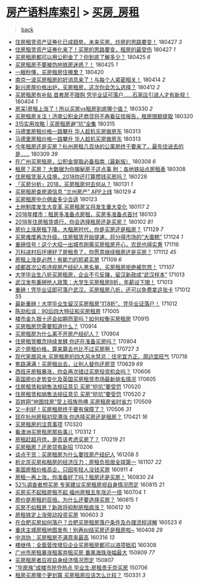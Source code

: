 [房产语料库索引](../../README.md)  > [买房_房租](买房_房租.md)
====
> [back](../README.md)

- [住房租赁资产证券化已成趋势，未来买房、炒房的思路要变！](http://jkwz.applinzi.com/ittc/7096667088292938759.html#%E4%BD%8F%E6%88%BF%E7%A7%9F%E8%B5%81%E8%B5%84%E4%BA%A7%E8%AF%81%E5%88%B8%E5%8C%96%E5%B7%B2%E6%88%90%E8%B6%8B%E5%8A%BF%EF%BC%8C%E6%9C%AA%E6%9D%A5%E4%B9%B0%E6%88%BF%E3%80%81%E7%82%92%E6%88%BF%E7%9A%84%E6%80%9D%E8%B7%AF%E8%A6%81%E5%8F%98%EF%BC%81) 180427 *3* 
- [住房租赁资产证券化来了！买房的思路要变，租房的最受伤](http://jkwz.applinzi.com/ittc/7096551204249404427.html#%E4%BD%8F%E6%88%BF%E7%A7%9F%E8%B5%81%E8%B5%84%E4%BA%A7%E8%AF%81%E5%88%B8%E5%8C%96%E6%9D%A5%E4%BA%86%EF%BC%81%E4%B9%B0%E6%88%BF%E7%9A%84%E6%80%9D%E8%B7%AF%E8%A6%81%E5%8F%98%EF%BC%8C%E7%A7%9F%E6%88%BF%E7%9A%84%E6%9C%80%E5%8F%97%E4%BC%A4) 180427 *1* 
- [买房租房都可以用公积金了？你到底了解多少？](http://jkwz.applinzi.com/ittc/7095982107866432528.html#%E4%B9%B0%E6%88%BF%E7%A7%9F%E6%88%BF%E9%83%BD%E5%8F%AF%E4%BB%A5%E7%94%A8%E5%85%AC%E7%A7%AF%E9%87%91%E4%BA%86%EF%BC%9F%E4%BD%A0%E5%88%B0%E5%BA%95%E4%BA%86%E8%A7%A3%E5%A4%9A%E5%B0%91%EF%BC%9F) 180425 *6* 
- [买房租房不要被伪地铁房迷惑？！](http://jkwz.applinzi.com/ittc/7095823132671869963.html#%E4%B9%B0%E6%88%BF%E7%A7%9F%E6%88%BF%E4%B8%8D%E8%A6%81%E8%A2%AB%E4%BC%AA%E5%9C%B0%E9%93%81%E6%88%BF%E8%BF%B7%E6%83%91%EF%BC%9F%EF%BC%81) 180425 *1* 
- [一眼秒懂，买房租房住哪里？](http://jkwz.applinzi.com/ittc/7094109045621523472.html#%E4%B8%80%E7%9C%BC%E7%A7%92%E6%87%82%EF%BC%8C%E4%B9%B0%E6%88%BF%E7%A7%9F%E6%88%BF%E4%BD%8F%E5%93%AA%E9%87%8C%EF%BC%9F) 180420  
- [南京一波买房租房的好消息来了！与每个人紧密相关！](http://jkwz.applinzi.com/ittc/7091930568956838928.html#%E5%8D%97%E4%BA%AC%E4%B8%80%E6%B3%A2%E4%B9%B0%E6%88%BF%E7%A7%9F%E6%88%BF%E7%9A%84%E5%A5%BD%E6%B6%88%E6%81%AF%E6%9D%A5%E4%BA%86%EF%BC%81%E4%B8%8E%E6%AF%8F%E4%B8%AA%E4%BA%BA%E7%B4%A7%E5%AF%86%E7%9B%B8%E5%85%B3%EF%BC%81) 180414 *2* 
- [新兴房屋价格出炉，买房租房，这次你会怎么选择？](http://jkwz.applinzi.com/ittc/7091135689032991760.html#%E6%96%B0%E5%85%B4%E6%88%BF%E5%B1%8B%E4%BB%B7%E6%A0%BC%E5%87%BA%E7%82%89%EF%BC%8C%E4%B9%B0%E6%88%BF%E7%A7%9F%E6%88%BF%EF%BC%8C%E8%BF%99%E6%AC%A1%E4%BD%A0%E4%BC%9A%E6%80%8E%E4%B9%88%E9%80%89%E6%8B%A9%EF%BC%9F) 180412 *2* 
- [买房租房有补贴 首套房不限购 凭毕业证可落户……石家庄引进人才有新规！](http://jkwz.applinzi.com/ittc/7088176757733852167.html#%E4%B9%B0%E6%88%BF%E7%A7%9F%E6%88%BF%E6%9C%89%E8%A1%A5%E8%B4%B4+%E9%A6%96%E5%A5%97%E6%88%BF%E4%B8%8D%E9%99%90%E8%B4%AD+%E5%87%AD%E6%AF%95%E4%B8%9A%E8%AF%81%E5%8F%AF%E8%90%BD%E6%88%B7%E2%80%A6%E2%80%A6%E7%9F%B3%E5%AE%B6%E5%BA%84%E5%BC%95%E8%BF%9B%E4%BA%BA%E6%89%8D%E6%9C%89%E6%96%B0%E8%A7%84%EF%BC%81) 180404 *1* 
- [房呆|房租上涨了！所以买房vs租房到底哪个值？](http://jkwz.applinzi.com/ittc/7086316412954215435.html#%E6%88%BF%E5%91%86%7C%E6%88%BF%E7%A7%9F%E4%B8%8A%E6%B6%A8%E4%BA%86%EF%BC%81%E6%89%80%E4%BB%A5%E4%B9%B0%E6%88%BFvs%E7%A7%9F%E6%88%BF%E5%88%B0%E5%BA%95%E5%93%AA%E4%B8%AA%E5%80%BC%EF%BC%9F) 180330 *2* 
- [买房租房关注！济南公积金还商贷将不再看征信报告，租房限额提取](http://jkwz.applinzi.com/ittc/7082535890629166090.html#%E4%B9%B0%E6%88%BF%E7%A7%9F%E6%88%BF%E5%85%B3%E6%B3%A8%EF%BC%81%E6%B5%8E%E5%8D%97%E5%85%AC%E7%A7%AF%E9%87%91%E8%BF%98%E5%95%86%E8%B4%B7%E5%B0%86%E4%B8%8D%E5%86%8D%E7%9C%8B%E5%BE%81%E4%BF%A1%E6%8A%A5%E5%91%8A%EF%BC%8C%E7%A7%9F%E6%88%BF%E9%99%90%E9%A2%9D%E6%8F%90%E5%8F%96) 180320  
- [315实用攻略 | 买房租房避“坑”全集](http://jkwz.applinzi.com/ittc/7080747513848267793.html#315%E5%AE%9E%E7%94%A8%E6%94%BB%E7%95%A5+%7C+%E4%B9%B0%E6%88%BF%E7%A7%9F%E6%88%BF%E9%81%BF%E2%80%9C%E5%9D%91%E2%80%9D%E5%85%A8%E9%9B%86) 180315  
- [马德里房租价格一路攀升 华人趁机买房做房东](http://jkwz.applinzi.com/ittc/7079895883544265738.html#%E9%A9%AC%E5%BE%B7%E9%87%8C%E6%88%BF%E7%A7%9F%E4%BB%B7%E6%A0%BC%E4%B8%80%E8%B7%AF%E6%94%80%E5%8D%87+%E5%8D%8E%E4%BA%BA%E8%B6%81%E6%9C%BA%E4%B9%B0%E6%88%BF%E5%81%9A%E6%88%BF%E4%B8%9C) 180313  
- [马德里房租价格一路攀升 华人趁机买房做房东](http://jkwz.applinzi.com/ittc/7079895478714237968.html#%E9%A9%AC%E5%BE%B7%E9%87%8C%E6%88%BF%E7%A7%9F%E4%BB%B7%E6%A0%BC%E4%B8%80%E8%B7%AF%E6%94%80%E5%8D%87+%E5%8D%8E%E4%BA%BA%E8%B6%81%E6%9C%BA%E4%B9%B0%E6%88%BF%E5%81%9A%E6%88%BF%E4%B8%9C) 180313  
- [今年租房还是买房？杭州房租几百块的公寓房终于要来了，最先住进去的是……](http://jkwz.applinzi.com/ittc/7078542049806910471.html#%E4%BB%8A%E5%B9%B4%E7%A7%9F%E6%88%BF%E8%BF%98%E6%98%AF%E4%B9%B0%E6%88%BF%EF%BC%9F%E6%9D%AD%E5%B7%9E%E6%88%BF%E7%A7%9F%E5%87%A0%E7%99%BE%E5%9D%97%E7%9A%84%E5%85%AC%E5%AF%93%E6%88%BF%E7%BB%88%E4%BA%8E%E8%A6%81%E6%9D%A5%E4%BA%86%EF%BC%8C%E6%9C%80%E5%85%88%E4%BD%8F%E8%BF%9B%E5%8E%BB%E7%9A%84%E6%98%AF%E2%80%A6%E2%80%A6) 180309 *39* 
- [在广州买房租房，公积金提取必备指南（最新版）](http://jkwz.applinzi.com/ittc/7078158538440705035.html#%E5%9C%A8%E5%B9%BF%E5%B7%9E%E4%B9%B0%E6%88%BF%E7%A7%9F%E6%88%BF%EF%BC%8C%E5%85%AC%E7%A7%AF%E9%87%91%E6%8F%90%E5%8F%96%E5%BF%85%E5%A4%87%E6%8C%87%E5%8D%97%EF%BC%88%E6%9C%80%E6%96%B0%E7%89%88%EF%BC%89) 180308 *6* 
- [租房？买房？  大数据为你揭秘房子这点事 附：各地铁站点房租表](http://jkwz.applinzi.com/ittc/7078041729507001351.html#%E7%A7%9F%E6%88%BF%EF%BC%9F%E4%B9%B0%E6%88%BF%EF%BC%9F++%E5%A4%A7%E6%95%B0%E6%8D%AE%E4%B8%BA%E4%BD%A0%E6%8F%AD%E7%A7%98%E6%88%BF%E5%AD%90%E8%BF%99%E7%82%B9%E4%BA%8B+%E9%99%84%EF%BC%9A%E5%90%84%E5%9C%B0%E9%93%81%E7%AB%99%E7%82%B9%E6%88%BF%E7%A7%9F%E8%A1%A8) 180308  
- [住房租赁渐入佳境，2018你还打算攒钱买房吗？](http://jkwz.applinzi.com/ittc/7072956257051083787.html#%E4%BD%8F%E6%88%BF%E7%A7%9F%E8%B5%81%E6%B8%90%E5%85%A5%E4%BD%B3%E5%A2%83%EF%BC%8C2018%E4%BD%A0%E8%BF%98%E6%89%93%E7%AE%97%E6%94%92%E9%92%B1%E4%B9%B0%E6%88%BF%E5%90%97%EF%BC%9F) 180228  
- [「买房分析」2018，买房租房何去何从？](http://jkwz.applinzi.com/ittc/7064769796627760134.html#%E3%80%8C%E4%B9%B0%E6%88%BF%E5%88%86%E6%9E%90%E3%80%8D2018%EF%BC%8C%E4%B9%B0%E6%88%BF%E7%A7%9F%E6%88%BF%E4%BD%95%E5%8E%BB%E4%BD%95%E4%BB%8E%EF%BC%9F) 180131 *1* 
- [买房租房查房源信息 “兰州房产” APP上线](http://jkwz.applinzi.com/ittc/7064057786055263243.html#%E4%B9%B0%E6%88%BF%E7%A7%9F%E6%88%BF%E6%9F%A5%E6%88%BF%E6%BA%90%E4%BF%A1%E6%81%AF+%E2%80%9C%E5%85%B0%E5%B7%9E%E6%88%BF%E4%BA%A7%E2%80%9D+APP%E4%B8%8A%E7%BA%BF) 180129 *4* 
- [买房租房中介佣金多少合适](http://jkwz.applinzi.com/ittc/7061714774855779344.html#%E4%B9%B0%E6%88%BF%E7%A7%9F%E6%88%BF%E4%B8%AD%E4%BB%8B%E4%BD%A3%E9%87%91%E5%A4%9A%E5%B0%91%E5%90%88%E9%80%82) 180123  
- [土地制度发生大变革 买房租房又将发生重大变化](http://jkwz.applinzi.com/ittc/7059510627662300177.html#%E5%9C%9F%E5%9C%B0%E5%88%B6%E5%BA%A6%E5%8F%91%E7%94%9F%E5%A4%A7%E5%8F%98%E9%9D%A9+%E4%B9%B0%E6%88%BF%E7%A7%9F%E6%88%BF%E5%8F%88%E5%B0%86%E5%8F%91%E7%94%9F%E9%87%8D%E5%A4%A7%E5%8F%98%E5%8C%96) 180117 *2* 
- [2018年楼市：租房多准备点房租，买房多准备点首付](http://jkwz.applinzi.com/ittc/7054300963236480016.html#2018%E5%B9%B4%E6%A5%BC%E5%B8%82%EF%BC%9A%E7%A7%9F%E6%88%BF%E5%A4%9A%E5%87%86%E5%A4%87%E7%82%B9%E6%88%BF%E7%A7%9F%EF%BC%8C%E4%B9%B0%E6%88%BF%E5%A4%9A%E5%87%86%E5%A4%87%E7%82%B9%E9%A6%96%E4%BB%98) 180103  
- [2018年住房租赁盛行，你会选择租房还是买房？](http://jkwz.applinzi.com/ittc/7053987753648194566.html#2018%E5%B9%B4%E4%BD%8F%E6%88%BF%E7%A7%9F%E8%B5%81%E7%9B%9B%E8%A1%8C%EF%BC%8C%E4%BD%A0%E4%BC%9A%E9%80%89%E6%8B%A9%E7%A7%9F%E6%88%BF%E8%BF%98%E6%98%AF%E4%B9%B0%E6%88%BF%EF%BC%9F) 180102 *81* 
- [房价上涨房租下降，大租房时代，你是买房还是租房？](http://jkwz.applinzi.com/ittc/7041414130924258320.html#%E6%88%BF%E4%BB%B7%E4%B8%8A%E6%B6%A8%E6%88%BF%E7%A7%9F%E4%B8%8B%E9%99%8D%EF%BC%8C%E5%A4%A7%E7%A7%9F%E6%88%BF%E6%97%B6%E4%BB%A3%EF%BC%8C%E4%BD%A0%E6%98%AF%E4%B9%B0%E6%88%BF%E8%BF%98%E6%98%AF%E7%A7%9F%E6%88%BF%EF%BC%9F) 171129 *7* 
- [买房难度再次升级，住房租赁开始提速，将分得市场的“大蛋糕”](http://jkwz.applinzi.com/ittc/7039499221458224145.html#%E4%B9%B0%E6%88%BF%E9%9A%BE%E5%BA%A6%E5%86%8D%E6%AC%A1%E5%8D%87%E7%BA%A7%EF%BC%8C%E4%BD%8F%E6%88%BF%E7%A7%9F%E8%B5%81%E5%BC%80%E5%A7%8B%E6%8F%90%E9%80%9F%EF%BC%8C%E5%B0%86%E5%88%86%E5%BE%97%E5%B8%82%E5%9C%BA%E7%9A%84%E2%80%9C%E5%A4%A7%E8%9B%8B%E7%B3%95%E2%80%9D) 171124 *1* 
- [重磅信号！这个大招一出城市刚需买房租房开心，农民也得实惠](http://jkwz.applinzi.com/ittc/7036549873787208720.html#%E9%87%8D%E7%A3%85%E4%BF%A1%E5%8F%B7%EF%BC%81%E8%BF%99%E4%B8%AA%E5%A4%A7%E6%8B%9B%E4%B8%80%E5%87%BA%E5%9F%8E%E5%B8%82%E5%88%9A%E9%9C%80%E4%B9%B0%E6%88%BF%E7%A7%9F%E6%88%BF%E5%BC%80%E5%BF%83%EF%BC%8C%E5%86%9C%E6%B0%91%E4%B9%9F%E5%BE%97%E5%AE%9E%E6%83%A0) 171116  
- [万科进村后环境好了房租贵了，你愿意继续租房还是买房？](http://jkwz.applinzi.com/ittc/7035099732261733392.html#%E4%B8%87%E7%A7%91%E8%BF%9B%E6%9D%91%E5%90%8E%E7%8E%AF%E5%A2%83%E5%A5%BD%E4%BA%86%E6%88%BF%E7%A7%9F%E8%B4%B5%E4%BA%86%EF%BC%8C%E4%BD%A0%E6%84%BF%E6%84%8F%E7%BB%A7%E7%BB%AD%E7%A7%9F%E6%88%BF%E8%BF%98%E6%98%AF%E4%B9%B0%E6%88%BF%EF%BC%9F) 171112 *45* 
- [房租上涨是必然！有能力的抓紧买房](http://jkwz.applinzi.com/ittc/7033858045392716817.html#%E6%88%BF%E7%A7%9F%E4%B8%8A%E6%B6%A8%E6%98%AF%E5%BF%85%E7%84%B6%EF%BC%81%E6%9C%89%E8%83%BD%E5%8A%9B%E7%9A%84%E6%8A%93%E7%B4%A7%E4%B9%B0%E6%88%BF) 171109 *6* 
- [成都首次公布违规房产经纪人黑名单，买房租房拒绝被忽悠！](http://jkwz.applinzi.com/ittc/7033265550858388497.html#%E6%88%90%E9%83%BD%E9%A6%96%E6%AC%A1%E5%85%AC%E5%B8%83%E8%BF%9D%E8%A7%84%E6%88%BF%E4%BA%A7%E7%BB%8F%E7%BA%AA%E4%BA%BA%E9%BB%91%E5%90%8D%E5%8D%95%EF%BC%8C%E4%B9%B0%E6%88%BF%E7%A7%9F%E6%88%BF%E6%8B%92%E7%BB%9D%E8%A2%AB%E5%BF%BD%E6%82%A0%EF%BC%81) 171107  
- [大学毕业生八折买房租房，企业不亏反赚，留汉新政成“武汉样本”](http://jkwz.applinzi.com/ittc/7024066097639326737.html#%E5%A4%A7%E5%AD%A6%E6%AF%95%E4%B8%9A%E7%94%9F%E5%85%AB%E6%8A%98%E4%B9%B0%E6%88%BF%E7%A7%9F%E6%88%BF%EF%BC%8C%E4%BC%81%E4%B8%9A%E4%B8%8D%E4%BA%8F%E5%8F%8D%E8%B5%9A%EF%BC%8C%E7%95%99%E6%B1%89%E6%96%B0%E6%94%BF%E6%88%90%E2%80%9C%E6%AD%A6%E6%B1%89%E6%A0%B7%E6%9C%AC%E2%80%9D) 171013  
- [武汉发布重磅抢人政策：大学生买房租房8折，年薪设下限！](http://jkwz.applinzi.com/ittc/7023800668593325072.html#%E6%AD%A6%E6%B1%89%E5%8F%91%E5%B8%83%E9%87%8D%E7%A3%85%E6%8A%A2%E4%BA%BA%E6%94%BF%E7%AD%96%EF%BC%9A%E5%A4%A7%E5%AD%A6%E7%94%9F%E4%B9%B0%E6%88%BF%E7%A7%9F%E6%88%BF8%E6%8A%98%EF%BC%8C%E5%B9%B4%E8%96%AA%E8%AE%BE%E4%B8%8B%E9%99%90%EF%BC%81) 171013  
- [重磅！凭毕业证即可落户武汉，买房租房八折，还可以免费拿这张卡](http://jkwz.applinzi.com/ittc/7023507975023625232.html#%E9%87%8D%E7%A3%85%EF%BC%81%E5%87%AD%E6%AF%95%E4%B8%9A%E8%AF%81%E5%8D%B3%E5%8F%AF%E8%90%BD%E6%88%B7%E6%AD%A6%E6%B1%89%EF%BC%8C%E4%B9%B0%E6%88%BF%E7%A7%9F%E6%88%BF%E5%85%AB%E6%8A%98%EF%BC%8C%E8%BF%98%E5%8F%AF%E4%BB%A5%E5%85%8D%E8%B4%B9%E6%8B%BF%E8%BF%99%E5%BC%A0%E5%8D%A1) 171012 *55* 
- [最新重磅！大学毕业生留汉买房租房“打8折”、凭毕业证落户！](http://jkwz.applinzi.com/ittc/7023479171899196432.html#%E6%9C%80%E6%96%B0%E9%87%8D%E7%A3%85%EF%BC%81%E5%A4%A7%E5%AD%A6%E6%AF%95%E4%B8%9A%E7%94%9F%E7%95%99%E6%B1%89%E4%B9%B0%E6%88%BF%E7%A7%9F%E6%88%BF%E2%80%9C%E6%89%938%E6%8A%98%E2%80%9D%E3%80%81%E5%87%AD%E6%AF%95%E4%B8%9A%E8%AF%81%E8%90%BD%E6%88%B7%EF%BC%81) 171012  
- [陈劲松谈：90后四大特征和买房租房](http://jkwz.applinzi.com/ittc/7021075941437211665.html#%E9%99%88%E5%8A%B2%E6%9D%BE%E8%B0%88%EF%BC%9A90%E5%90%8E%E5%9B%9B%E5%A4%A7%E7%89%B9%E5%BE%81%E5%92%8C%E4%B9%B0%E6%88%BF%E7%A7%9F%E6%88%BF) 171005  
- [楼市金九银十还会如期而至吗？如何权衡买房租房](http://jkwz.applinzi.com/ittc/7013559707309179664.html#%E6%A5%BC%E5%B8%82%E9%87%91%E4%B9%9D%E9%93%B6%E5%8D%81%E8%BF%98%E4%BC%9A%E5%A6%82%E6%9C%9F%E8%80%8C%E8%87%B3%E5%90%97%EF%BC%9F%E5%A6%82%E4%BD%95%E6%9D%83%E8%A1%A1%E4%B9%B0%E6%88%BF%E7%A7%9F%E6%88%BF) 170915  
- [买房租房您需要知道什么？](http://jkwz.applinzi.com/ittc/7013119588890575888.html#%E4%B9%B0%E6%88%BF%E7%A7%9F%E6%88%BF%E6%82%A8%E9%9C%80%E8%A6%81%E7%9F%A5%E9%81%93%E4%BB%80%E4%B9%88%EF%BC%9F) 170914  
- [买房租房为什么离不开房产经纪人？](http://jkwz.applinzi.com/ittc/7009416868539139089.html#%E4%B9%B0%E6%88%BF%E7%A7%9F%E6%88%BF%E4%B8%BA%E4%BB%80%E4%B9%88%E7%A6%BB%E4%B8%8D%E5%BC%80%E6%88%BF%E4%BA%A7%E7%BB%8F%E7%BA%AA%E4%BA%BA%EF%BC%9F) 170904  
- [住房租赁概念持续发酵 你还在准备买房吗？](http://jkwz.applinzi.com/ittc/6997885484205081617.html#%E4%BD%8F%E6%88%BF%E7%A7%9F%E8%B5%81%E6%A6%82%E5%BF%B5%E6%8C%81%E7%BB%AD%E5%8F%91%E9%85%B5+%E4%BD%A0%E8%BF%98%E5%9C%A8%E5%87%86%E5%A4%87%E4%B9%B0%E6%88%BF%E5%90%97%EF%BC%9F) 170804  
- [这个房租价格，算来算去也比不过买房啊！](http://jkwz.applinzi.com/ittc/6995040287477728273.html#%E8%BF%99%E4%B8%AA%E6%88%BF%E7%A7%9F%E4%BB%B7%E6%A0%BC%EF%BC%8C%E7%AE%97%E6%9D%A5%E7%AE%97%E5%8E%BB%E4%B9%9F%E6%AF%94%E4%B8%8D%E8%BF%87%E4%B9%B0%E6%88%BF%E5%95%8A%EF%BC%81) 170727 *3* 
- [现代家居风水 买房租房的四大风水禁忌：住宅宜方正、周边宜旺气](http://jkwz.applinzi.com/ittc/6991730422680388625.html#%E7%8E%B0%E4%BB%A3%E5%AE%B6%E5%B1%85%E9%A3%8E%E6%B0%B4+%E4%B9%B0%E6%88%BF%E7%A7%9F%E6%88%BF%E7%9A%84%E5%9B%9B%E5%A4%A7%E9%A3%8E%E6%B0%B4%E7%A6%81%E5%BF%8C%EF%BC%9A%E4%BD%8F%E5%AE%85%E5%AE%9C%E6%96%B9%E6%AD%A3%E3%80%81%E5%91%A8%E8%BE%B9%E5%AE%9C%E6%97%BA%E6%B0%94) 170718  
- [套路满满！买房租出去，让别人替你还房贷](http://jkwz.applinzi.com/ittc/6984547523887629317.html#%E5%A5%97%E8%B7%AF%E6%BB%A1%E6%BB%A1%EF%BC%81%E4%B9%B0%E6%88%BF%E7%A7%9F%E5%87%BA%E5%8E%BB%EF%BC%8C%E8%AE%A9%E5%88%AB%E4%BA%BA%E6%9B%BF%E4%BD%A0%E8%BF%98%E6%88%BF%E8%B4%B7) 170629 *69* 
- [西班牙房租暴涨，你会再次错过买房投资机会吗？](http://jkwz.applinzi.com/ittc/6976063111478903812.html#%E8%A5%BF%E7%8F%AD%E7%89%99%E6%88%BF%E7%A7%9F%E6%9A%B4%E6%B6%A8%EF%BC%8C%E4%BD%A0%E4%BC%9A%E5%86%8D%E6%AC%A1%E9%94%99%E8%BF%87%E4%B9%B0%E6%88%BF%E6%8A%95%E8%B5%84%E6%9C%BA%E4%BC%9A%E5%90%97%EF%BC%9F) 170606  
- [英国房价走势变化及英国买房租赁市场最新排名情况](http://jkwz.applinzi.com/ittc/6975635035959854084.html#%E8%8B%B1%E5%9B%BD%E6%88%BF%E4%BB%B7%E8%B5%B0%E5%8A%BF%E5%8F%98%E5%8C%96%E5%8F%8A%E8%8B%B1%E5%9B%BD%E4%B9%B0%E6%88%BF%E7%A7%9F%E8%B5%81%E5%B8%82%E5%9C%BA%E6%9C%80%E6%96%B0%E6%8E%92%E5%90%8D%E6%83%85%E5%86%B5) 170605  
- [住房租赁和销售法规征意见 买房“挖坑”要受罚](http://jkwz.applinzi.com/ittc/6969680168732853252.html#%E4%BD%8F%E6%88%BF%E7%A7%9F%E8%B5%81%E5%92%8C%E9%94%80%E5%94%AE%E6%B3%95%E8%A7%84%E5%BE%81%E6%84%8F%E8%A7%81+%E4%B9%B0%E6%88%BF%E2%80%9C%E6%8C%96%E5%9D%91%E2%80%9D%E8%A6%81%E5%8F%97%E7%BD%9A) 170520  
- [住房租赁和销售法规征意见 买房“挖坑”要受罚](http://jkwz.applinzi.com/ittc/6969689864952873988.html#%E4%BD%8F%E6%88%BF%E7%A7%9F%E8%B5%81%E5%92%8C%E9%94%80%E5%94%AE%E6%B3%95%E8%A7%84%E5%BE%81%E6%84%8F%E8%A7%81+%E4%B9%B0%E6%88%BF%E2%80%9C%E6%8C%96%E5%9D%91%E2%80%9D%E8%A6%81%E5%8F%97%E7%BD%9A) 170520 *2* 
- [百姓网“地图找房”受上班族热捧 买房租房省时省力](http://jkwz.applinzi.com/ittc/6965694572838552581.html#%E7%99%BE%E5%A7%93%E7%BD%91%E2%80%9C%E5%9C%B0%E5%9B%BE%E6%89%BE%E6%88%BF%E2%80%9D%E5%8F%97%E4%B8%8A%E7%8F%AD%E6%97%8F%E7%83%AD%E6%8D%A7+%E4%B9%B0%E6%88%BF%E7%A7%9F%E6%88%BF%E7%9C%81%E6%97%B6%E7%9C%81%E5%8A%9B) 170509  
- [又一利好！买房租房终于要有保障了？](http://jkwz.applinzi.com/ittc/6964659556939465733.html#%E5%8F%88%E4%B8%80%E5%88%A9%E5%A5%BD%EF%BC%81%E4%B9%B0%E6%88%BF%E7%A7%9F%E6%88%BF%E7%BB%88%E4%BA%8E%E8%A6%81%E6%9C%89%E4%BF%9D%E9%9A%9C%E4%BA%86%EF%BC%9F) 170506 *31* 
- [现在杭州房租初现滞涨 你选择买房还是租房？](http://jkwz.applinzi.com/ittc/6959035566619362308.html#%E7%8E%B0%E5%9C%A8%E6%9D%AD%E5%B7%9E%E6%88%BF%E7%A7%9F%E5%88%9D%E7%8E%B0%E6%BB%9E%E6%B6%A8+%E4%BD%A0%E9%80%89%E6%8B%A9%E4%B9%B0%E6%88%BF%E8%BF%98%E6%98%AF%E7%A7%9F%E6%88%BF%EF%BC%9F) 170421 *16* 
- [买房租房的注意事项](http://jkwz.applinzi.com/ittc/6947222105103008773.html#%E4%B9%B0%E6%88%BF%E7%A7%9F%E6%88%BF%E7%9A%84%E6%B3%A8%E6%84%8F%E4%BA%8B%E9%A1%B9) 170320  
- [看澳洲买房租房那些事儿](http://jkwz.applinzi.com/ittc/6944138548721746949.html#%E7%9C%8B%E6%BE%B3%E6%B4%B2%E4%B9%B0%E6%88%BF%E7%A7%9F%E6%88%BF%E9%82%A3%E4%BA%9B%E4%BA%8B%E5%84%BF) 170312 *1* 
- [房租赶超月供，是否该考虑买房了？](http://jkwz.applinzi.com/ittc/6936468545969079300.html#%E6%88%BF%E7%A7%9F%E8%B5%B6%E8%B6%85%E6%9C%88%E4%BE%9B%EF%BC%8C%E6%98%AF%E5%90%A6%E8%AF%A5%E8%80%83%E8%99%91%E4%B9%B0%E6%88%BF%E4%BA%86%EF%BC%9F) 170219 *21* 
- [买房租房？还房贷有新招](http://jkwz.applinzi.com/ittc/6931569340330804228.html#%E4%B9%B0%E6%88%BF%E7%A7%9F%E6%88%BF%EF%BC%9F%E8%BF%98%E6%88%BF%E8%B4%B7%E6%9C%89%E6%96%B0%E6%8B%9B) 170206  
- [谈点干货：买房租房为什么要找房产经纪人](http://jkwz.applinzi.com/ittc/6909048721366320132.html#%E8%B0%88%E7%82%B9%E5%B9%B2%E8%B4%A7%EF%BC%9A%E4%B9%B0%E6%88%BF%E7%A7%9F%E6%88%BF%E4%B8%BA%E4%BB%80%E4%B9%88%E8%A6%81%E6%89%BE%E6%88%BF%E4%BA%A7%E7%BB%8F%E7%BA%AA%E4%BA%BA) 161208 *5* 
- [析北京买房和租房的经济压力：房租负担居全球第一](http://jkwz.applinzi.com/ittc/6897684175066235908.html#%E6%9E%90%E5%8C%97%E4%BA%AC%E4%B9%B0%E6%88%BF%E5%92%8C%E7%A7%9F%E6%88%BF%E7%9A%84%E7%BB%8F%E6%B5%8E%E5%8E%8B%E5%8A%9B%EF%BC%9A%E6%88%BF%E7%A7%9F%E8%B4%9F%E6%8B%85%E5%B1%85%E5%85%A8%E7%90%83%E7%AC%AC%E4%B8%80) 161107 *22* 
- [美国房租价格高企，只因年轻人没钱买房](http://jkwz.applinzi.com/ittc/6876731243525309444.html#%E7%BE%8E%E5%9B%BD%E6%88%BF%E7%A7%9F%E4%BB%B7%E6%A0%BC%E9%AB%98%E4%BC%81%EF%BC%8C%E5%8F%AA%E5%9B%A0%E5%B9%B4%E8%BD%BB%E4%BA%BA%E6%B2%A1%E9%92%B1%E4%B9%B0%E6%88%BF) 160911 *4* 
- [房租一再上涨，你准备好了吗？租房还是买房！](http://jkwz.applinzi.com/ittc/6872086754676442116.html#%E6%88%BF%E7%A7%9F%E4%B8%80%E5%86%8D%E4%B8%8A%E6%B6%A8%EF%BC%8C%E4%BD%A0%E5%87%86%E5%A4%87%E5%A5%BD%E4%BA%86%E5%90%97%EF%BC%9F%E7%A7%9F%E6%88%BF%E8%BF%98%E6%98%AF%E4%B9%B0%E6%88%BF%EF%BC%81) 160830 *24* 
- [52%调查者想买房 专家建议买房租房视自身情况而定](http://jkwz.applinzi.com/ittc/6866732421646648324.html#52%25%E8%B0%83%E6%9F%A5%E8%80%85%E6%83%B3%E4%B9%B0%E6%88%BF+%E4%B8%93%E5%AE%B6%E5%BB%BA%E8%AE%AE%E4%B9%B0%E6%88%BF%E7%A7%9F%E6%88%BF%E8%A7%86%E8%87%AA%E8%BA%AB%E6%83%85%E5%86%B5%E8%80%8C%E5%AE%9A) 160815 *21* 
- [买房买不起租房租不起 福州房租五年涨近一倍](http://jkwz.applinzi.com/ittc/6851059256882889732.html#%E4%B9%B0%E6%88%BF%E4%B9%B0%E4%B8%8D%E8%B5%B7%E7%A7%9F%E6%88%BF%E7%A7%9F%E4%B8%8D%E8%B5%B7+%E7%A6%8F%E5%B7%9E%E6%88%BF%E7%A7%9F%E4%BA%94%E5%B9%B4%E6%B6%A8%E8%BF%91%E4%B8%80%E5%80%8D) 160704 *1* 
- [房价是房租的百倍，为什么还要选择买房？](http://jkwz.applinzi.com/ittc/6843961159862191108.html#%E6%88%BF%E4%BB%B7%E6%98%AF%E6%88%BF%E7%A7%9F%E7%9A%84%E7%99%BE%E5%80%8D%EF%BC%8C%E4%B8%BA%E4%BB%80%E4%B9%88%E8%BF%98%E8%A6%81%E9%80%89%E6%8B%A9%E4%B9%B0%E6%88%BF%EF%BC%9F) 160615 *1* 
- [买房不如租房？新政将抑制房租疯涨？](http://jkwz.applinzi.com/ittc/6842775113778594820.html#%E4%B9%B0%E6%88%BF%E4%B8%8D%E5%A6%82%E7%A7%9F%E6%88%BF%EF%BC%9F%E6%96%B0%E6%94%BF%E5%B0%86%E6%8A%91%E5%88%B6%E6%88%BF%E7%A7%9F%E7%96%AF%E6%B6%A8%EF%BC%9F) 160612 *10* 
- [房租铁定上涨带动投资买房](http://jkwz.applinzi.com/ittc/6839402881702429700.html#%E6%88%BF%E7%A7%9F%E9%93%81%E5%AE%9A%E4%B8%8A%E6%B6%A8%E5%B8%A6%E5%8A%A8%E6%8A%95%E8%B5%84%E4%B9%B0%E6%88%BF) 160603 *3* 
- [在合肥买房如何落户？合肥买房租房落户条件及办理流程详解](http://jkwz.applinzi.com/ittc/6835445448013513732.html#%E5%9C%A8%E5%90%88%E8%82%A5%E4%B9%B0%E6%88%BF%E5%A6%82%E4%BD%95%E8%90%BD%E6%88%B7%EF%BC%9F%E5%90%88%E8%82%A5%E4%B9%B0%E6%88%BF%E7%A7%9F%E6%88%BF%E8%90%BD%E6%88%B7%E6%9D%A1%E4%BB%B6%E5%8F%8A%E5%8A%9E%E7%90%86%E6%B5%81%E7%A8%8B%E8%AF%A6%E8%A7%A3) 160523 *6* 
- [重庆主城房租地图发布！别再纠结买房还是租房啦~](http://jkwz.applinzi.com/ittc/6818807345635132420.html#%E9%87%8D%E5%BA%86%E4%B8%BB%E5%9F%8E%E6%88%BF%E7%A7%9F%E5%9C%B0%E5%9B%BE%E5%8F%91%E5%B8%83%EF%BC%81%E5%88%AB%E5%86%8D%E7%BA%A0%E7%BB%93%E4%B9%B0%E6%88%BF%E8%BF%98%E6%98%AF%E7%A7%9F%E6%88%BF%E5%95%A6%7E) 160408 *29* 
- [中消协：买房租房不满意率最高](http://jkwz.applinzi.com/ittc/6809999527629030405.html#%E4%B8%AD%E6%B6%88%E5%8D%8F%EF%BC%9A%E4%B9%B0%E6%88%BF%E7%A7%9F%E6%88%BF%E4%B8%8D%E6%BB%A1%E6%84%8F%E7%8E%87%E6%9C%80%E9%AB%98) 160316 *13* 
- [楼继伟：全面营改增后企业买房租房都可以进项抵扣](http://jkwz.applinzi.com/ittc/6807157799494616068.html#%E6%A5%BC%E7%BB%A7%E4%BC%9F%EF%BC%9A%E5%85%A8%E9%9D%A2%E8%90%A5%E6%94%B9%E5%A2%9E%E5%90%8E%E4%BC%81%E4%B8%9A%E4%B9%B0%E6%88%BF%E7%A7%9F%E6%88%BF%E9%83%BD%E5%8F%AF%E4%BB%A5%E8%BF%9B%E9%A1%B9%E6%8A%B5%E6%89%A3) 160308  
- [广州市房租暴涨租客弃租买房 番禺海珠涨幅最大](http://jkwz.applinzi.com/ittc/547650615609007042.html#%E5%B9%BF%E5%B7%9E%E5%B8%82%E6%88%BF%E7%A7%9F%E6%9A%B4%E6%B6%A8%E7%A7%9F%E5%AE%A2%E5%BC%83%E7%A7%9F%E4%B9%B0%E6%88%BF+%E7%95%AA%E7%A6%BA%E6%B5%B7%E7%8F%A0%E6%B6%A8%E5%B9%85%E6%9C%80%E5%A4%A7) 150809 *77* 
- [买房租房者应视自身经济情况而定](http://jkwz.applinzi.com/ittc/547650611436428903.html#%E4%B9%B0%E6%88%BF%E7%A7%9F%E6%88%BF%E8%80%85%E5%BA%94%E8%A7%86%E8%87%AA%E8%BA%AB%E7%BB%8F%E6%B5%8E%E6%83%85%E5%86%B5%E8%80%8C%E5%AE%9A) 150807  
- [“毕房族”成楼市抢夺热点 毕业生:房租贵无奈买房](http://jkwz.applinzi.com/ittc/547650611427989549.html#%E2%80%9C%E6%AF%95%E6%88%BF%E6%97%8F%E2%80%9D%E6%88%90%E6%A5%BC%E5%B8%82%E6%8A%A2%E5%A4%BA%E7%83%AD%E7%82%B9+%E6%AF%95%E4%B8%9A%E7%94%9F%3A%E6%88%BF%E7%A7%9F%E8%B4%B5%E6%97%A0%E5%A5%88%E4%B9%B0%E6%88%BF) 150706  
- [租房买房哪个更划算 买房租房应该怎么比较？](http://jkwz.applinzi.com/ittc/547650611401663599.html#%E7%A7%9F%E6%88%BF%E4%B9%B0%E6%88%BF%E5%93%AA%E4%B8%AA%E6%9B%B4%E5%88%92%E7%AE%97+%E4%B9%B0%E6%88%BF%E7%A7%9F%E6%88%BF%E5%BA%94%E8%AF%A5%E6%80%8E%E4%B9%88%E6%AF%94%E8%BE%83%EF%BC%9F) 150331 *3* 
